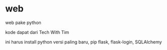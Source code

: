# web
web pake python

kode dapat dari Tech With Tim

ini harus install python versi paling baru, pip flask, flask-login, SQLAlchemy
